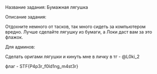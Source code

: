 Название задания: Бумажная лягушка

Описание задания:

Отдохните немного от тасков, так много сидеть за компьютером вредно. Лучше сделайте лягушку из бумаги, а Локи даст вам за это флажок.

Для админов:

Сделать оригами лягушки и кинуть мне в личку в тг - @L0ki_2

флаг - STF{P4p3r_f0ld1ng_m4st3r}

